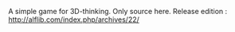A simple game for 3D-thinking.
Only source here.
Release edition : http://alflib.com/index.php/archives/22/

